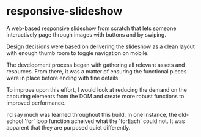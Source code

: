 # responsive-slideshow
A web-based responsive slideshow from scratch that lets someone interactively page through images with buttons and by swiping.

Design decisions were based on delivering the slideshow as a clean layout with enough thumb room to toggle navigation on mobile.

The development process began with gathering all relevant assets and resources. From there, it was a matter of ensuring the functional pieces were in place before ending with fine details.

To improve upon this effort, I would look at reducing the demand on the capturing elements from the DOM and create more robust functions to improved performance.

I'd say much was learned throughout this build. In one instance, the old-school 'for' loop function acheived what the 'forEach' could not. It was apparent that they are purposed quiet differently.

